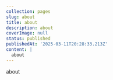 ```yaml
---
collection: pages
slug: about
title: about
description: about
coverImage: null
status: published
publishedAt: '2025-03-11T20:28:33.213Z'
content: |
  about
---
```

about
